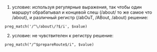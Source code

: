 1. условие:
используя регулярные выражения, так чтобы один маршрут обрабатывал и концевой слеш (/about/ то же самое что /about),
и различный регистр (/abOuT, /ABout, /about)
решение:
```
preg_match('/^\/about\/?$/i', $value)
```

2. условие:
не чувствителен к регистру
решение:
```
preg_match("/^$prepareRoute$/i", $value)
```
